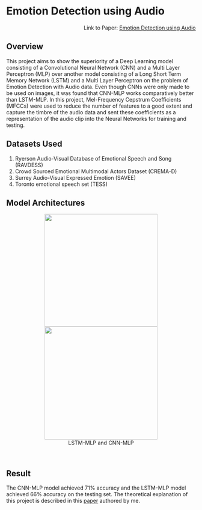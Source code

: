 # Emotion Detection using Audio
<p align ="right">Link to Paper: <a href="https://drive.google.com/file/d/19TJEjdsp3Q4wlNVs8R6CJurg89uqgywo/view?usp=sharing">Emotion Detection using Audio</a></p>

## Overview

This project aims to show the superiority of a Deep Learning model consisting of a Convolutional Neural Network (CNN) and a Multi Layer Perceptron (MLP)
over another model consisting of a Long Short Term Memory Network (LSTM) and a Multi Layer Perceptron on the problem of Emotion Detection with Audio data.
Even though CNNs were only made to be used on images, it was found that CNN-MLP works comparatively better than LSTM-MLP.
In this project, Mel-Frequency Cepstrum Coefficients (MFCCs) were used to reduce the number of features to a good extent 
and capture the timbre of the audio data and sent these coefficients as a representation of the audio clip into the Neural Networks for training and testing. 

## Datasets Used
1. Ryerson Audio-Visual Database of Emotional Speech and Song (RAVDESS)
2. Crowd Sourced Emotional Multimodal Actors Dataset (CREMA-D)
3. Surrey Audio-Visual Expressed Emotion (SAVEE)  
4. Toronto emotional speech set (TESS)

## Model Architectures
<p align="center">
<img width="300" height="300" src="https://user-images.githubusercontent.com/56449109/217324306-102f4847-6b90-400a-b7f1-8a6ac3fa336e.png">  
<img width="300" height="300" src="https://user-images.githubusercontent.com/56449109/217324332-76e461c5-c0ae-481f-a0b5-7cd1fb1852ee.png">
<br>LSTM-MLP and CNN-MLP 
</p> 
<br>

## Result
The CNN-MLP model achieved 71% accuracy and the LSTM-MLP model achieved 66% accuracy on the testing set. The theoretical explanation of this project is described in this 
<a href="https://drive.google.com/file/d/19TJEjdsp3Q4wlNVs8R6CJurg89uqgywo/view?usp=sharing">paper</a> authored by me.
